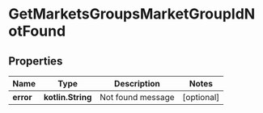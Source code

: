 
# GetMarketsGroupsMarketGroupIdNotFound

## Properties
Name | Type | Description | Notes
------------ | ------------- | ------------- | -------------
**error** | **kotlin.String** | Not found message |  [optional]




